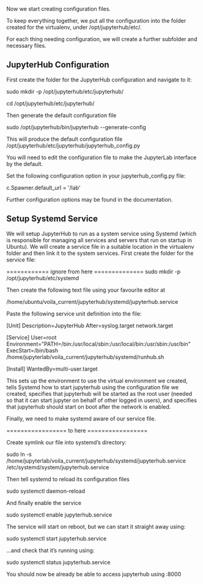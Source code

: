 Now we start creating configuration files.

To keep everything together, we put all the configuration into the folder created for the virtualenv, under /opt/jupyterhub/etc/.

For each thing needing configuration, we will create a further subfolder and necessary files.

## JupyterHub Configuration

First create the folder for the JupyterHub configuration and navigate to it:

sudo mkdir -p /opt/jupyterhub/etc/jupyterhub/

cd /opt/jupyterhub/etc/jupyterhub/

Then generate the default configuration file

sudo /opt/jupyterhub/bin/jupyterhub --generate-config

This will produce the default configuration file /opt/jupyterhub/etc/jupyterhub/jupyterhub_config.py

You will need to edit the configuration file to make the JupyterLab interface by the default.

Set the following configuration option in your jupyterhub_config.py file:

c.Spawner.default_url = '/lab'

Further configuration options may be found in the documentation.

## Setup Systemd Service

We will setup JupyterHub to run as a system service using Systemd (which is responsible for managing all services and servers that run on startup in Ubuntu). We will create a service file in a suitable location in the virtualenv folder and then link it to the system services. First create the folder for the service file:

============ ignore from here ==============
sudo mkdir -p /opt/jupyterhub/etc/systemd

Then create the following text file using your favourite editor at

/home/ubuntu/voila_current/jupyterhub/systemd/jupyterhub.service

Paste the following service unit definition into the file:

[Unit]
Description=JupyterHub After=syslog.target network.target

[Service]
User=root
Environment="PATH=/bin:/usr/local/sbin:/usr/local/bin:/usr/sbin:/usr/bin"
ExecStart=/bin/bash /home/jupyterlab/voila_current/jupyterhub/systemd/runhub.sh

[Install]
WantedBy=multi-user.target

This sets up the environment to use the virtual environment we created, tells Systemd how to start jupyterhub using the configuration file we created, specifies that jupyterhub will be started as the root user (needed so that it can start jupyter on behalf of other logged in users), and specifies that jupyterhub should start on boot after the network is enabled.

Finally, we need to make systemd aware of our service file.

================= to here =================

Create symlink our file into systemd’s directory:

sudo ln -s /home/jupyterlab/voila_current/jupyterhub/systemd/jupyterhub.service /etc/systemd/system/jupyterhub.service

Then tell systemd to reload its configuration files

sudo systemctl daemon-reload

And finally enable the service

sudo systemctl enable jupyterhub.service

The service will start on reboot, but we can start it straight away using:

sudo systemctl start jupyterhub.service

…and check that it’s running using:

sudo systemctl status jupyterhub.service

You should now be already be able to access jupyterhub using <your servers ip>:8000
